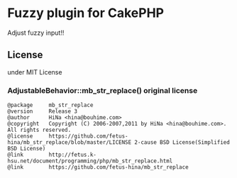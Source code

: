 # Fuzzy plugin for CakePHP

Adjust fuzzy input!!

## License

under MIT License

### AdjustableBehavior::mb_str_replace() original license

    @package     mb_str_replace
    @version     Release 3
    @author      HiNa <hina@bouhime.com>
    @copyright   Copyright (C) 2006-2007,2011 by HiNa <hina@bouhime.com>. All rights reserved.
    @license     https://github.com/fetus-hina/mb_str_replace/blob/master/LICENSE 2-cause BSD License(Simplified BSD License)
    @link        http://fetus.k-hsu.net/document/programming/php/mb_str_replace.html
    @link        https://github.com/fetus-hina/mb_str_replace
